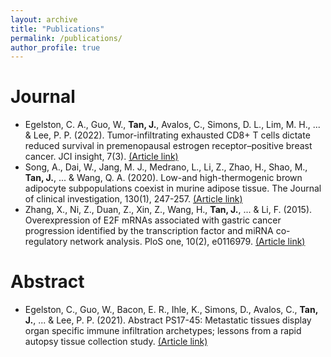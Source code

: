 ```yaml
---
layout: archive
title: "Publications"
permalink: /publications/
author_profile: true
---
```


Journal
======
* Egelston, C. A., Guo, W., **Tan, J.**, Avalos, C., Simons, D. L., Lim, M. H., ... & Lee, P. P. (2022). Tumor-infiltrating exhausted CD8+ T cells dictate reduced survival in premenopausal estrogen receptor–positive breast cancer. JCI insight, 7(3). [(Article link)](https://www.ncbi.nlm.nih.gov/pmc/articles/PMC8855819/)
* Song, A., Dai, W., Jang, M. J., Medrano, L., Li, Z., Zhao, H., Shao, M., **Tan, J.**, ... & Wang, Q. A. (2020). Low-and high-thermogenic brown adipocyte subpopulations coexist in murine adipose tissue. The Journal of clinical investigation, 130(1), 247-257. [(Article link)](https://www.jci.org/articles/view/129167)
* Zhang, X., Ni, Z., Duan, Z., Xin, Z., Wang, H., **Tan, J.**, ... & Li, F. (2015). Overexpression of E2F mRNAs associated with gastric cancer progression identified by the transcription factor and miRNA co-regulatory network analysis. PloS one, 10(2), e0116979. [(Article link)](https://journals.plos.org/plosone/article?id=10.1371/journal.pone.0116979)

Abstract
======
* Egelston, C., Guo, W., Bacon, E. R., Ihle, K., Simons, D., Avalos, C., **Tan, J.**, ... & Lee, P. P. (2021). Abstract PS17-45: Metastatic tissues display organ specific immune infiltration archetypes; lessons from a rapid autopsy tissue collection study. [(Article link)](https://aacrjournals.org/cancerres/article/81/4_Supplement/PS17-45/648514/Abstract-PS17-45-Metastatic-tissues-display-organ)
